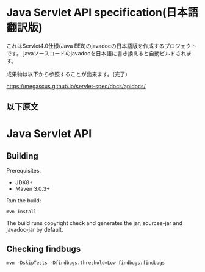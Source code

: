 # Java Servlet API specification(日本語翻訳版)

これはServlet4.0仕様(Java EE8)のjavadocの日本語版を作成するプロジェクトです。
javaソースコードのjavadocを日本語に書き換えると自動ビルドされます。

成果物は以下から参照することが出来ます。(完了)

https://megascus.github.io/servlet-spec/docs/apidocs/




以下原文
----

Java Servlet API
================

Building
--------

Prerequisites:

* JDK8+
* Maven 3.0.3+

Run the build: 

`mvn install`

The build runs copyright check and generates the jar, sources-jar and javadoc-jar by default.

Checking findbugs
-----------------

`mvn -DskipTests -Dfindbugs.threshold=Low findbugs:findbugs`

